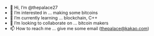 - 👋 Hi, I’m @thepalace27
- 👀 I’m interested in ... making some bitcoins
- 🌱 I’m currently learning ... blockchain, C++
- 💞️ I’m looking to collaborate on ... bitcoin makers
- 📫 How to reach me ... give me some email (thepalace@kakao.com)

<!---
thepalace27/thepalace27 is a ✨ special ✨ repository because its `README.md` (this file) appears on your GitHub profile.
You can click the Preview link to take a look at your changes.
--->
